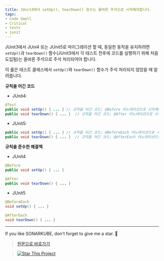 ```yaml
---
title: JUnit4에서 setUp(), tearDown() 함수는 올바른 주석으로 시작해야합니다. 
tags:
- Code Smell
- Critical
- tests
- junit
---
```

JUnit3에서 JUni4 또는 JUnit5로 마이그레이션 할 때, 동일한 동작을 유지하려면 `setUp()`과 `tearDown()` 함수(JUnit3에서 각 테스트 전후에 코드를 실행하기 위해 처음 도입됨)는 올바른 주석으로 주석 처리되어야 합니다.  

이 룰은 테스트 클래스에서 `setUp()`와 `tearDown()` 함수가 주석 처리되지 않았을 때 알려줍니다.

**규칙을 어긴 코드**

* JUnit4:

```java
@Test
public void setUp() { ... } // 규칙을 어긴 코드; @Before 어노테이션으로 시작해야 합니다.
public void tearDown() { ... }  // 규칙을 어긴 코드; @After 어노테이션으로 시작해야 합니다.
```

* JUnit5:

```java
public void setUp() { ... } // 규칙을 어긴 코드; @BeforeEach 어노테이션으로 시작해야 합니다. 
public void tearDown() { ... }  // 규칙을 어긴 코드; @AfterEach 어노테이션으로 시작해야 합니다.
```

**규칙을 준수한 해결책**

* JUnit4

```java
@Before
public void setUp() { ... }

@After
public void tearDown() { ... }
```

* JUnit5

```java
@BeforeEach
void setUp() { ... }

@AfterEach
void tearDown() { ... }
```

---

If you like SONARKUBE, don't forget to give me a star. :star2:

> [원문으로 바로가기](https://rules.sonarsource.com/java/tag/tests/RSPEC-5826)

> [![Star This Project](https://img.shields.io/github/stars/kantabile/sonarkube.svg?label=Stars&style=social)](https://github.com/kantabile/sonarkube)